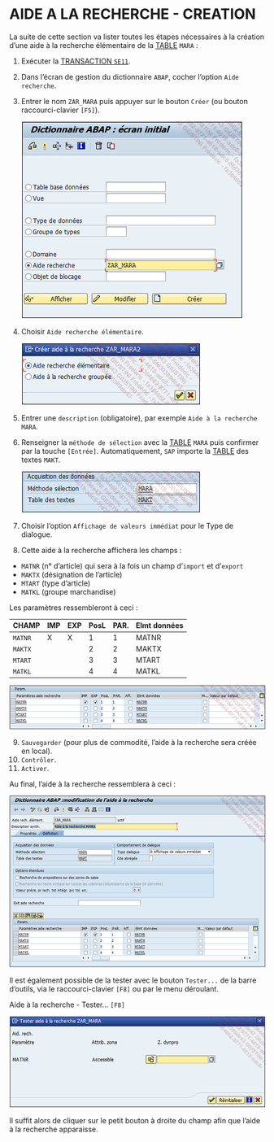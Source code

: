 # **AIDE A LA RECHERCHE - CREATION**

La suite de cette section va lister toutes les étapes nécessaires à la création d’une aide à la recherche élémentaire de la [TABLE](../09_Tables_DB/01_Tables.md) `MARA` :

1. Exécuter la [TRANSACTION `SE11`](./01_SE11.md).

2. Dans l’écran de gestion du dictionnaire `ABAP`, cocher l’option `Aide recherche`.

3. Entrer le nom `ZAR_MARA` puis appuyer sur le bouton `Créer` (ou bouton raccourci-clavier `[F5]`).

   ![](../ressources/08_15_01.png)

4. Choisir `Aide recherche élémentaire`.

   ![](../ressources/08_15_02.png)

5. Entrer une `description` (obligatoire), par exemple `Aide à la recherche MARA`.

6. Renseigner la `méthode de sélection` avec la [TABLE](../09_Tables_DB/01_Tables.md) `MARA` puis confirmer par la touche `[Entrée]`. Automatiquement, `SAP` importe la [TABLE](../09_Tables_DB/01_Tables.md) des textes `MAKT`.

   ![](../ressources/08_15_03.png)

7. Choisir l’option `Affichage de valeurs immédiat` pour le Type de dialogue.

8. Cette aide à la recherche affichera les champs :

- `MATNR` (n° d’article) qui sera à la fois un champ d’`import` et d’`export`
- `MAKTX` (désignation de l’article)
- `MTART` (type d’article)
- `MATKL` (groupe marchandise)

Les paramètres ressembleront à ceci :

| CHAMP   | IMP | EXP | PosL | PAR. | Elmt données |
| ------- | --- | --- | ---- | ---- | ------------ |
| `MATNR` | X   | X   | 1    | 1    | MATNR        |
| `MAKTX` |     |     | 2    | 2    | MAKTX        |
| `MTART` |     |     | 3    | 3    | MTART        |
| `MATKL` |     |     | 4    | 4    | MATKL        |

![](../ressources/08_15_04.png)

9. `Sauvegarder` (pour plus de commodité, l’aide à la recherche sera créée en local).
10. `Contrôler`.
11. `Activer`.

Au final, l’aide à la recherche ressemblera à ceci :

![](../ressources/08_15_05.png)

Il est également possible de la tester avec le bouton `Tester...` de la barre d’outils, via le raccourci-clavier `[F8]` ou par le menu déroulant.

Aide à la recherche - Tester... `[F8]`

![](../ressources/08_15_06.png)

Il suffit alors de cliquer sur le petit bouton à droite du champ afin que l’aide à la recherche apparaisse.

